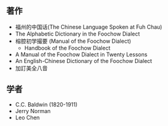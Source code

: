 ## 著作
- 福州的中国话(The Chinese Language Spoken at Fuh Chau)
- The Alphabetic Dictionary in the Foochow Dialect
- 榕腔初学撮要 (Manual of the Foochow Dialect)
  - Handbook of the Foochow Dialect
- A Manual of the Foochow Dialect in Twenty Lessons
- An English-Chinese Dictionary of the Foochow Dialect
- 加訂美全八音

## 学者
- C.C. Baldwin (1820-1911)
- Jerry Norman
- Leo Chen

